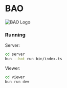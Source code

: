 # BAO

![BAO Logo](https://github.com/jparr721/BAO/blob/main/viewer/assets/Logo_Small.png)

### Running
Server:
```bash
cd server
bun --hot run bin/index.ts
```

Viewer:
```bash
cd viewer
bun run dev
```